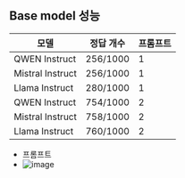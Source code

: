 ## Base model 성능

| 모델 | 정답 개수 | 프롬프트 |
|------|-----------|-----------|
| QWEN Instruct | 256/1000 | 1 |
| Mistral Instruct | 256/1000 | 1 |
| Llama Instruct | 280/1000 | 1 |
| QWEN Instruct | 754/1000 | 2 |
| Mistral Instruct | 758/1000 | 2 |
| Llama Instruct | 760/1000 | 2 |

- 프롬프트
- ![image](https://github.com/user-attachments/assets/1893bf2b-b7e3-44a2-9a49-546891d0cae3)
